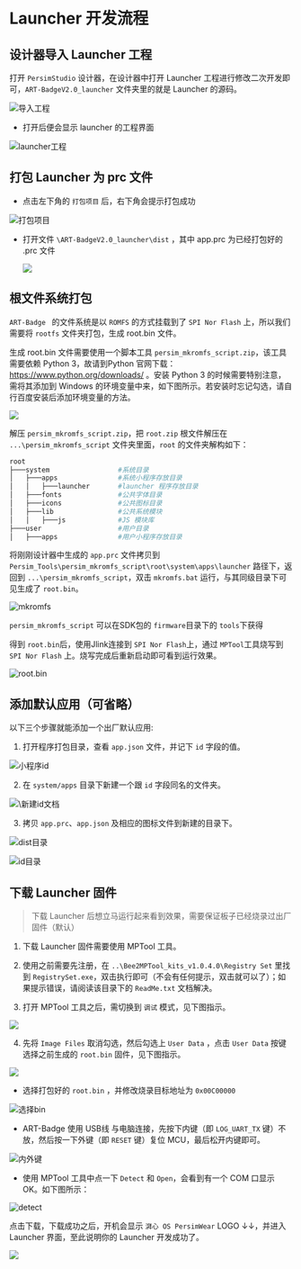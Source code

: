 # Launcher 开发流程

## 设计器导入 Launcher 工程

打开 `PersimStudio` 设计器，在设计器中打开 Launcher 工程进行修改二次开发即可，`ART-BadgeV2.0_launcher` 文件夹里的就是 Launcher 的源码。

![导入工程](img\导入工程.png)

* 打开后便会显示 launcher 的工程界面

![launcher工程](img\launcher工程.png)

## 打包 Launcher 为 prc 文件

* 点击左下角的 `打包项目` 后，右下角会提示打包成功

![打包项目](img\打包项目.png)

* 打开文件 `\ART-BadgeV2.0_launcher\dist` ，其中 app.prc 为已经打包好的 .prc 文件

  ![](img\prc.png)

## 根文件系统打包

`ART-Badge ` 的文件系统是以 `ROMFS` 的方式挂载到了 `SPI Nor Flash` 上，所以我们需要将 `rootfs` 文件夹打包，生成 root.bin 文件。

生成 root.bin 文件需要使用一个脚本工具 `persim_mkromfs_script.zip`，该工具需要依赖 Python 3，故请到Python 官网下载：https://www.python.org/downloads/ 。安装 Python 3 的时候需要特别注意，需将其添加到 Windows 的环境变量中来，如下图所示。若安装时忘记勾选，请自行百度安装后添加环境变量的方法。


![](img\python3.png)


解压 `persim_mkromfs_script.zip`，把 `root.zip` 根文件解压在 `...\persim_mkromfs_script` 文件夹里面，`root` 的文件夹解构如下：

```makefile
root
├───system                 #系统目录
│   ├───apps               #系统小程序存放目录
│   │   ├───launcher       #launcher 程序存放目录
│   ├───fonts              #公共字体目录
│   ├───icons              #公共图标目录
│   ├───lib                #公共系统模块
│   │   ├───js             #JS 模块库
├───user                   #用户目录
│   ├───apps               #用户小程序存放目录
```

将刚刚设计器中生成的 `app.prc` 文件拷贝到 `Persim_Tools\persim_mkromfs_script\root\system\apps\launcher` 路径下，返回到 `...\persim_mkromfs_script`，双击 `mkromfs.bat` 运行，与其同级目录下可见生成了 `root.bin`。

![mkromfs](img\mkromfs.png)

`persim_mkromfs_script` 可以在SDK包的 `firmware`目录下的 `tools`下获得

得到 `root.bin`后，使用Jlink连接到 `SPI Nor Flash`上，通过 `MPTool`工具烧写到 `SPI Nor Flash` 上。烧写完成后重新启动即可看到运行效果。



![root.bin](img\root.png)

## 添加默认应用（可省略）

以下三个步骤就能添加一个出厂默认应用:

1. 打开程序打包目录，查看 `app.json` 文件，并记下 `id` 字段的值。

![小程序id](img\小程序id.png)

2. 在 `system/apps` 目录下新建一个跟 `id` 字段同名的文件夹。

![\新建id文档](img\新建id文档.png)

3. 拷贝 `app.prc`、`app.json` 及相应的图标文件到新建的目录下。

![dist目录](img\dist目录.png)

![id目录](img\id目录.png)

## 下载 Launcher 固件

> 下载 Launcher 后想立马运行起来看到效果，需要保证板子已经烧录过出厂固件（默认）

1. 下载 Launcher 固件需要使用 MPTool 工具。

2. 使用之前需要先注册，在 `..\Bee2MPTool_kits_v1.0.4.0\Registry Set` 里找到 `RegistrySet.exe`，双击执行即可（不会有任何提示，双击就可以了）；如果提示错误，请阅读该目录下的 `ReadMe.txt` 文档解决。

3. 打开 MPTool 工具之后，需切换到 `调试` 模式，见下图指示。

![](img\调试.png)

4. 先将 `Image Files` 取消勾选，然后勾选上 `User Data` ，点击 `User Data` 按键选择之前生成的 `root.bin` 固件，见下图指示。

![](img\userdata1.png)

* 选择打包好的 `root.bin`  ，并修改烧录目标地址为 `0x00C00000`

![选择bin](img\userdata2.png)

* ART-Badge 使用 USB线 与电脑连接，先按下内键（即 `LOG_UART_TX` 键）不放，然后按一下外键（即 `RESET` 键）复位 MCU，最后松开内键即可。

![内外键](img\内外键.png)

* 使用 MPTool 工具中点一下 `Detect` 和 `Open`，会看到有一个 COM 口显示 OK。如下图所示：

![detect](img\detect.png)



点击下载，下载成功之后，开机会显示 `湃心 OS PersimWear` LOGO ↓↓，并进入 Launcher 界面，至此说明你的 Launcher 开发成功了。

![](img\成功.png)
